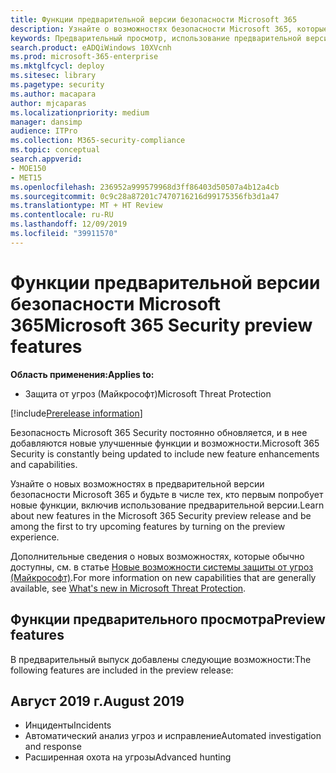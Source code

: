 ```yaml
---
title: Функции предварительной версии безопасности Microsoft 365
description: Узнайте о возможностях безопасности Microsoft 365, которые доступны в предварительной версии, и о том, как получить к ним доступ.
keywords: Предварительный просмотр, использование предварительной версии, защита от угроз (Майкрософт), функции, обновления
search.product: eADQiWindows 10XVcnh
ms.prod: microsoft-365-enterprise
ms.mktglfcycl: deploy
ms.sitesec: library
ms.pagetype: security
ms.author: macapara
author: mjcaparas
ms.localizationpriority: medium
manager: dansimp
audience: ITPro
ms.collection: M365-security-compliance
ms.topic: conceptual
search.appverid:
- MOE150
- MET15
ms.openlocfilehash: 236952a999579968d3ff86403d50507a4b12a4cb
ms.sourcegitcommit: 0c9c28a87201c7470716216d99175356fb3d1a47
ms.translationtype: MT + HT Review
ms.contentlocale: ru-RU
ms.lasthandoff: 12/09/2019
ms.locfileid: "39911570"
---
```

# <a name="microsoft-365-security-preview-features"></a><span data-ttu-id="d75b1-104">Функции предварительной версии безопасности Microsoft 365</span><span class="sxs-lookup"><span data-stu-id="d75b1-104">Microsoft 365 Security preview features</span></span>

<span data-ttu-id="d75b1-105">**Область применения:**</span><span class="sxs-lookup"><span data-stu-id="d75b1-105">**Applies to:**</span></span>
- <span data-ttu-id="d75b1-106">Защита от угроз (Майкрософт)</span><span class="sxs-lookup"><span data-stu-id="d75b1-106">Microsoft Threat Protection</span></span>

[!include[Prerelease information](prerelease.md)]

<span data-ttu-id="d75b1-107">Безопасность Microsoft 365 Security постоянно обновляется, и в нее добавляются новые улучшенные функции и возможности.</span><span class="sxs-lookup"><span data-stu-id="d75b1-107">Microsoft 365 Security is constantly being updated to include new feature enhancements and capabilities.</span></span>

<span data-ttu-id="d75b1-108">Узнайте о новых возможностях в предварительной версии безопасности Microsoft 365 и будьте в числе тех, кто первым попробует новые функции, включив использование предварительной версии.</span><span class="sxs-lookup"><span data-stu-id="d75b1-108">Learn about new features in the Microsoft 365 Security preview release and be among the first to try upcoming features by turning on the preview experience.</span></span>

<span data-ttu-id="d75b1-109">Дополнительные сведения о новых возможностях, которые обычно доступны, см. в статье [Новые возможности системы защиты от угроз (Майкрософт)](mtp-whats-new.md).</span><span class="sxs-lookup"><span data-stu-id="d75b1-109">For more information on new capabilities that are generally available, see [What's new in Microsoft Threat Protection](mtp-whats-new.md).</span></span>


## <a name="preview-features"></a><span data-ttu-id="d75b1-110">Функции предварительного просмотра</span><span class="sxs-lookup"><span data-stu-id="d75b1-110">Preview features</span></span>
<span data-ttu-id="d75b1-111">В предварительный выпуск добавлены следующие возможности:</span><span class="sxs-lookup"><span data-stu-id="d75b1-111">The following features are included in the preview release:</span></span>

## <a name="august-2019"></a><span data-ttu-id="d75b1-112">Август 2019 г.</span><span class="sxs-lookup"><span data-stu-id="d75b1-112">August 2019</span></span>
- <span data-ttu-id="d75b1-113">Инциденты</span><span class="sxs-lookup"><span data-stu-id="d75b1-113">Incidents</span></span>
- <span data-ttu-id="d75b1-114">Автоматический анализ угроз и исправление</span><span class="sxs-lookup"><span data-stu-id="d75b1-114">Automated investigation and response</span></span>
- <span data-ttu-id="d75b1-115">Расширенная охота на угрозы</span><span class="sxs-lookup"><span data-stu-id="d75b1-115">Advanced hunting</span></span> 
